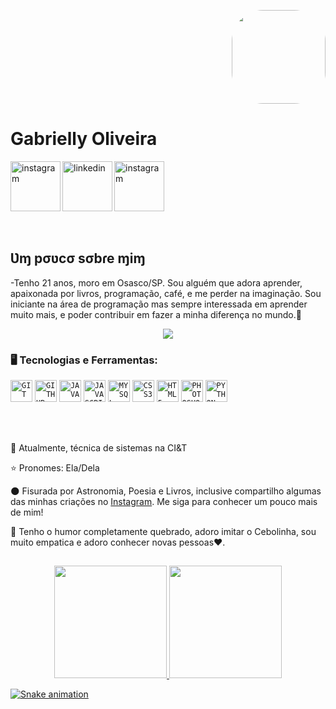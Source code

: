 <p align="right"><img  height="150" style="border-radius:50px;" src= "https://user-images.githubusercontent.com/93413622/148433355-97933fc5-db4d-4e01-ae9f-e2879a7d5d21.gif"></p>


<div dsplay="inline-block">
 
 <h1 align="left">Gabrielly Oliveira</h1>
 <a href="https://www.instagram.com/gabirosioliver/">
    <img align="left" width="80px" src="https://i.ibb.co/qkGSp1D/instagram.png" alt="instagram" style="vertical-align:top;">
  </a> 
  <a href="https://www.linkedin.com/in/gabriellymooliveira/">
    <img align="left" width="80px" src="https://i.ibb.co/RyZx12b/linkedin.png" alt="linkedin" style="vertical-align:top;">
  </a>
  <a href="https://www.instagram.com/ecrivain.alone/">
    <img width="80px" src="https://i.ibb.co/qkGSp1D/instagram.png" alt="instagram" style="vertical-align:top;">
  </a> 
</div>



</br>
</br>

## Ʋɱ pσʋcσ sσbɾe ɱiɱ

-Tenho 21 anos, moro em Osasco/SP. Sou alguém que adora aprender, apaixonada por livros, programação, café, e me perder na imaginação. Sou iniciante na área de programação mas sempre interessada em aprender muito mais, e poder contribuir em fazer a minha diferença no mundo.💙

<p align="center">
  <img src="https://c.tenor.com/VfBAVSmKaMoAAAAM/cebolinha-esse%C3%A9o-meu-jeitinho-cebolinha.gif">
</p>

### 🖥️ Tecnologias e Ferramentas: 
<code><img width="35px" src="https://cdn.jsdelivr.net/gh/devicons/devicon/icons/git/git-original.svg" title = "GIT"/></code>
<code><img width="35px" src="https://cdn.jsdelivr.net/gh/devicons/devicon/icons/github/github-original.svg" title = "GITHUB"/></code>
<code><img width="35px" src="https://cdn.jsdelivr.net/gh/devicons/devicon/icons/java/java-original.svg" title = "JAVA"/></code>
<code><img width="35px" src="https://cdn.jsdelivr.net/gh/devicons/devicon/icons/javascript/javascript-original.svg" title = "JAVASCRIPT"/></code>
<code><img width="35px" src="https://cdn.jsdelivr.net/gh/devicons/devicon/icons/mysql/mysql-original.svg" title = "MYSQL"/></code>
<code><img width="35px" src="https://cdn.jsdelivr.net/gh/devicons/devicon/icons/css3/css3-original-wordmark.svg" title = "CSS3"/></code>
<code><img width="35px" src="https://cdn.jsdelivr.net/gh/devicons/devicon/icons/html5/html5-original-wordmark.svg" title = "HTML5"/></code>
<code><img width="35px" src="https://cdn.jsdelivr.net/gh/devicons/devicon/icons/photoshop/photoshop-line.svg" title = "PHOTOSHOP"/></code>
<code><img width="35px" src="https://cdn.jsdelivr.net/gh/devicons/devicon/icons/python/python-plain.svg" title = "PYTHON"/></code>


</br>
</br>
<div display="inline-block">
 <p align="left"> 🌱 Atualmente, técnica de sistemas na CI&T</p>
 <p align="left"> ⭐ Pronomes: Ela/Dela</p>
 <p align="left"> 🌑 Fisurada por Astronomia, Poesia e Livros, inclusive compartilho algumas das minhas criações no <a href="https://www.instagram.com/ecrivain.alone/">Instagram</a>. Me siga para conhecer um pouco mais de mim!</p>
 <p align="left"> 🌻 Tenho o humor completamente quebrado, adoro imitar o Cebolinha, sou muito empatica e adoro conhecer novas pessoas❤️.</p>
</div>

##
<p align="center">
<a href="https://github.com/OliveiraGabsMaria">
  <img height="180em" src="https://github-readme-stats-eight-theta.vercel.app/api?username=OliveiraGabsMaria&show_icons=true&theme=algolia&include_all_commits=true&count_private=true"/>
  <img height="180em" src="https://github-readme-stats-eight-theta.vercel.app/api/top-langs/?username=OliveiraGabsMaria&layout=compact&langs_count=8&theme=algolia"/>

 ![Snake animation](https://github.com/OliveiraGabsMaria/OliveiraGabsMaria/blob/output/github-contribution-grid-snake.svg)
 </div>
